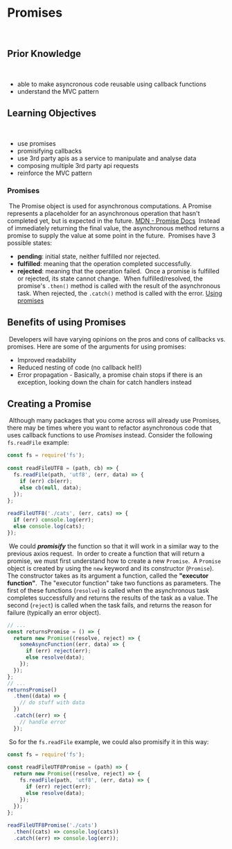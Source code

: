 # Promises
​
## Prior Knowledge
​
- able to make asyncronous code reusable using callback functions
- understand the MVC pattern
​
## Learning Objectives
​
- use promises
- promisifying callbacks
- use 3rd party apis as a service to manipulate and analyse data
- composing multiple 3rd party api requests
- reinforce the MVC pattern
​
​
### Promises
​
The Promise object is used for asynchronous computations. A Promise represents a placeholder for an asynchronous operation that hasn't completed yet, but is expected in the future. [MDN - Promise Docs](https://developer.mozilla.org/en-US/docs/Web/JavaScript/Reference/Global_Objects/Promise)
​
Instead of immediately returning the final value, the asynchronous method returns a promise to supply the value at some point in the future.
​
Promises have 3 possible states:
​
- **pending**: initial state, neither fulfilled nor rejected.
- **fulfilled**: meaning that the operation completed successfully.
- **rejected**: meaning that the operation failed.
​
Once a promise is fulfilled or rejected, its state cannot change.
​
When fulfilled/resolved, the promise's `.then()` method is called with the result of the asynchronous task.
When rejected, the `.catch()` method is called with the error. [Using promises](https://developer.mozilla.org/en-US/docs/Web/JavaScript/Guide/Using_promises)
​
​
## Benefits of using Promises
​
Developers will have varying opinions on the pros and cons of callbacks vs. promises. Here are some of the arguments for using promises:
​
- Improved readability
- Reduced nesting of code (no callback hell!)
- Error propagation - Basically, a promise chain stops if there is an exception, looking down the chain for catch handlers instead
​
## Creating a Promise
​
Although many packages that you come across will already use Promises, there may be times where you want to refactor asynchronous code that uses callback functions to use _Promises_ instead.
​
Consider the following `fs.readFile` example:
​
```js
const fs = require('fs');
​
const readFileUTF8 = (path, cb) => {
  fs.readFile(path, 'utf8', (err, data) => {
    if (err) cb(err);
    else cb(null, data);
  });
};
​
readFileUTF8('./cats', (err, cats) => {
  if (err) console.log(err);
  else console.log(cats);
});
```
​
We could _**promisify**_ the function so that it will work in a similar way to the previous axios request.
​
In order to create a function that will return a promise, we must first understand how to create a new `Promise`.
​
A `Promise` object is created by using the `new` keyword and its constructor (`Promise`). The constructor takes as its argument a function, called the **"executor function"**.
​
The "executor function" take two functions as parameters. The first of these functions (`resolve`) is called when the asynchronous task completes successfully and returns the results of the task as a value. The second (`reject`) is called when the task fails, and returns the reason for failure (typically an error object).
​
```js
// ...
const returnsPromise = () => {
  return new Promise((resolve, reject) => {
    someAsyncFunction((err, data) => {
      if (err) reject(err);
      else resolve(data);
    });
  });
};
// ...
returnsPromise()
  .then((data) => {
    // do stuff with data
  })
  .catch((err) => {
    // handle error
  });
```
​
So for the `fs.readFile` example, we could also promisify it in this way:
​
```js
const fs = require('fs');
​
const readFileUTF8Promise = (path) => {
  return new Promise((resolve, reject) => {
    fs.readFile(path, 'utf8', (err, data) => {
      if (err) reject(err);
      else resolve(data);
    });
  });
};
​
readFileUTF8Promise('./cats')
  .then((cats) => console.log(cats))
  .catch((err) => console.log(err));
```